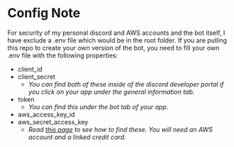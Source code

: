 # Config Note
For security of my personal discord and AWS accounts and the bot itself, I have exclude a .env file which would be in the root folder.  If you are pulling this repo to create your own version of the bot, you need to fill your own .env file with the following properties:
* client_id
* client_secret
    * _You can find both of these inside of the discord developer portal if you click on your app under the general information tab._
* token
    * _You can find this under the bot tab of your app._
* aws_access_key_id
* aws_secret_access_key
    * _Read [this page](https://docs.aws.amazon.com/sdk-for-javascript/v2/developer-guide/getting-your-credentials.html "AWS Tutorial Page") to see how to find these.  You will need an AWS account and a linked credit card._